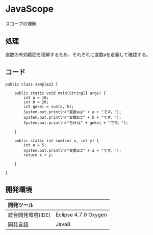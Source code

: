 # JavaScope
スコープの理解

## 処理
変数の有効範囲を理解するため、それぞれに変数aを定義して確認する。

## コード
```
public class sample22 {

	public static void main(String[] args) {
		int a = 10;
		int b = 20;
		int gokei = sum(a, b);
		System.out.println("変数aは" + a + "です。");
		System.out.println("変数bは" + b + "です。");
		System.out.println("合計は" + gokei + "です。");

	}

	public static int sum(int x, int y) {
		int a = 5;
		System.out.println("変数aは" + a + "です。");
		return x + y;

	}

}
```

## 開発環境
| 開発ツール |  |
|:-|:-|
| 統合開発環境(IDE) | Eclipse 4.7.0 Oxygen |
| 開発言語 | Java8 |
